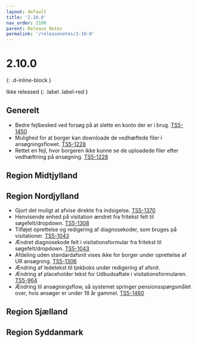 ```yaml
---
layout: default
title: '2.10.0'
nav_order: 2100
parent: Release Notes
permalink: '/releasenotes/2-10-0'
---
```


# 2.10.0
{: .d-inline-block }

Ikke released
{: .label .label-red }

## Generelt
- Bedre fejlbesked ved forsøg på at slette en konto der er i brug. [TS5-1450](https://sd.trifork.com/browse/TS5-1450)
- Mulighed for at borger kan downloade de vedhæftede filer i ansøgningsflowet. [TS5-1228](https://sd.trifork.com/browse/TS5-1228)
- Rettet en fejl, hvor borgeren ikke kunne se de uploadede filer efter vedhæftning på ansøgning. [TS5-1228](https://sd.trifork.com/browse/TS5-1228)

## Region Midtjylland

## Region Nordjylland
- Gjort det muligt at afvise direkte fra indsigelse. [TS5-1370](https://sd.trifork.com/browse/TS5-1370)
- Henvisende enhed på visitation ændret fra fritekst felt til søgefelt/dropdown. [TS5-1308](https://sd.trifork.com/browse/TS5-1308)
- Tilføjet oprettelse og redigering af diagnosekoder, som bruges på visitationer. [TS5-1043](https://sd.trifork.com/browse/TS5-1043)
- Ændret diagnosekode felt i visitationsformular fra fritekst til søgefelt/dropdown. [TS5-1043](https://sd.trifork.com/browse/TS5-1043)
- Afdeling uden standardafsnit vises ikke for borger under oprettelse af UR ansøgning. [TS5-1306](https://sd.trifork.com/browse/TS5-1306)
- Ændring af ledetekst til tjekboks under redigering af afsnit.
- Ændring af placeholder tekst for Udbudsaftale i visitationsformularen. [TS5-964](https://sd.trifork.com/browse/TS5-964)
- Ændring til ansøgningsflow, så systemet springer pensionsspørgsmålet over, hvis ansøger er under 18 år gammel. [TS5-1460](https://sd.trifork.com/browse/TS5-1460)

## Region Sjælland

## Region Syddanmark
